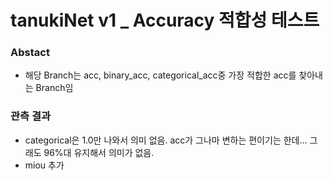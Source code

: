 # tanukiNet v1 _ Accuracy 적합성 테스트

### Abstact
- 해당 Branch는 acc, binary_acc, categorical_acc중 가장 적합한 acc를 찾아내는 Branch임

### 관측 결과
- categorical은 1.0만 나와서 의미 없음. acc가 그나마 변하는 편이기는 한데... 그래도 96%대 유지해서 의미가 없음.
- miou 추가